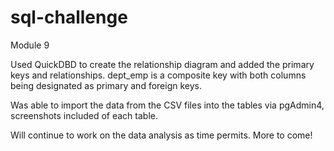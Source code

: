 # sql-challenge
Module 9

Used QuickDBD to create the relationship diagram and added the primary keys and relationships.  dept_emp is a composite key with both columns being designated as primary and foreign keys. 

Was able to import the data from the CSV files into the tables via pgAdmin4, screenshots included of each table.

Will continue to work on the data analysis as time permits.  More to come!
